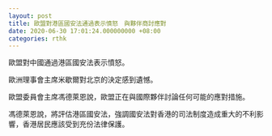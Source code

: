 ```yaml
---
layout: post
title: 歐盟對港區國安法通過表示憤怒　與夥伴商討應對
date: 2020-06-30 17:01:24.000000000 +08:00
categories: rthk
---
```


歐盟對中國通過港區國安法表示憤怒。

歐洲理事會主席米歇爾對北京的決定感到遺憾。

歐盟委員會主席馮德萊恩說，歐盟正在與國際夥伴討論任何可能的應對措施。

馮德萊恩說，將評估港區國安法，強調國安法對香港的司法制度造成重大的不利影響，香港居民應該受到充份法律保護。
